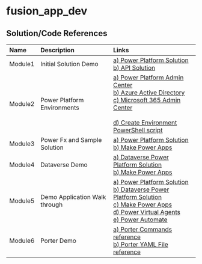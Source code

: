 # fusion_app_dev


## Solution/Code References 

|Name|Description| Links|
|:---|:--------------------------------|:---------------------|
|Module1| Initial Solution Demo | <a href="https://github.com/vlele/fusion_app_dev/blob/main/VanArsdelFusionSolution_1_0_0_1_managed.zip" target="_blank"> a) Power Platform Solution</a><br><a href="https://github.com/vlele/fusion_app_dev/blob/main/WebAPI.zip" target="_blank">b) API Solution </a>|
|Module2| Power Platform Environments | <a href="https://admin.powerplatform.microsoft.com/" target="_blank"> a) Power Platform Admin Center</a><br><a href="https://aad.portal.azure.com/" target="_blank">b) Azure Active Directory </a> <br><a href="https://admin.microsoft.com/Adminportal/Home#/homepage" target="_blank">c) Microsoft 365 Admin Center </a> <br><br><a href="https://github.com/vlele/fusion_app_dev/blob/main/Scripts/CreateEnvironment.ps1" target="_blank">d) Create Environment PowerShell script </a>|
|Module3| Power Fx and Sample Solution | <a href="https://github.com/vlele/fusion_app_dev/blob/main/VanArsdelFusionSolution_1_0_0_1_managed.zip" target="_blank"> a) Power Platform Solution</a><br><a href="https://make.powerapps.com/" target="_blank">b) Make Power Apps </a>|
|Module4| Dataverse Demo | <a href="https://github.com/vlele/fusion_app_dev/blob/main/DataverseConnector_1_0_0_2_managed.zip" target="_blank"> a) Dataverse Power Platform Solution</a><br><a href="https://make.powerapps.com/" target="_blank">b) Make Power Apps </a>|
|Module5| Demo Application Walk through | <a href="https://github.com/vlele/fusion_app_dev/blob/main/VanArsdelFusionSolution_1_0_0_1_managed.zip" target="_blank"> a) Power Platform Solution</a><br><a href="https://github.com/vlele/fusion_app_dev/blob/main/DataverseConnector_1_0_0_2_managed.zip" target="_blank"> b) Dataverse Power Platform Solution</a><br><a href="https://make.powerapps.com/" target="_blank">c) Make Power Apps </a><br><a href="https://web.powerva.microsoft.com/" target="_blank">d) Power Virtual Agents </a><br><a href="https://us.flow.microsoft.com/en-us/" target="_blank">e) Power Automate </a>|
|Module6| Porter Demo | <a href="https://github.com/vlele/fusion_app_dev/blob/main/Scripts/PorterCommands.txt" target="_blank"> a) Porter Commands reference</a><br><a href="https://github.com/vlele/fusion_app_dev/blob/main/Scripts/porter.yaml" target="_blank"> b) Porter YAML File reference</a>|
